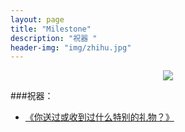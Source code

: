 ```yaml
---
layout: page
title: "Milestone"
description: "祝器 "
header-img: "img/zhihu.jpg"
---
```



<center>
    <p><img src="http://ww1.sinaimg.cn/large/62400002jw8f6m4ylzdakj202s02sdfm.jpg" align="center"></p>
</center>


###祝器：


- [《你送过或收到过什么特别的礼物？》](https://www.zhihu.com/question/20636030/answer/16447333?group_id=761002660039004160)




